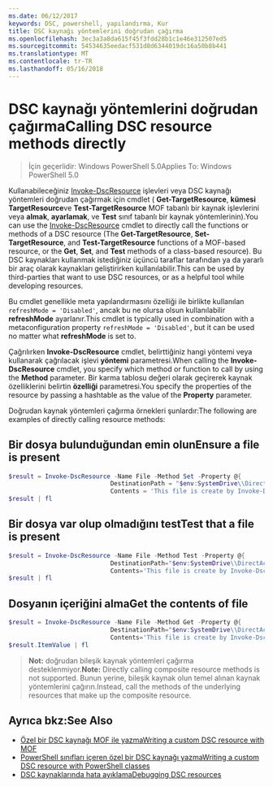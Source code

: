 ```yaml
---
ms.date: 06/12/2017
keywords: DSC, powershell, yapılandırma, Kur
title: DSC kaynağı yöntemlerini doğrudan çağırma
ms.openlocfilehash: 3ec3a3a8da615f45f3fdd28b1c1e46e312507ed5
ms.sourcegitcommit: 54534635eedacf531d8d6344019dc16a50b8b441
ms.translationtype: MT
ms.contentlocale: tr-TR
ms.lasthandoff: 05/16/2018
---
```

# <a name="calling-dsc-resource-methods-directly"></a><span data-ttu-id="30256-103">DSC kaynağı yöntemlerini doğrudan çağırma</span><span class="sxs-lookup"><span data-stu-id="30256-103">Calling DSC resource methods directly</span></span>

><span data-ttu-id="30256-104">İçin geçerlidir: Windows PowerShell 5.0</span><span class="sxs-lookup"><span data-stu-id="30256-104">Applies To: Windows PowerShell 5.0</span></span>

<span data-ttu-id="30256-105">Kullanabileceğiniz [Invoke-DscResource](https://technet.microsoft.com/library/mt517869.aspx) işlevleri veya DSC kaynağı yöntemleri doğrudan çağırmak için cmdlet ( **Get-TargetResource**, **kümesi TargetResource**ve  **Test-TargetResource** MOF tabanlı bir kaynak işlevlerini veya **almak**, **ayarlamak**, ve **Test** sınıf tabanlı bir kaynak yöntemlerinin).</span><span class="sxs-lookup"><span data-stu-id="30256-105">You can use the [Invoke-DscResource](https://technet.microsoft.com/library/mt517869.aspx) cmdlet to directly call the functions or methods of a DSC resource (The **Get-TargetResource**, **Set-TargetResource**, and **Test-TargetResource** functions of a MOF-based resource, or the **Get**, **Set**, and **Test** methods of a class-based resource).</span></span>
<span data-ttu-id="30256-106">Bu DSC kaynakları kullanmak istediğiniz üçüncü taraflar tarafından ya da yararlı bir araç olarak kaynakları geliştirirken kullanılabilir.</span><span class="sxs-lookup"><span data-stu-id="30256-106">This can be used by third-parties that want to use DSC resources, or as a helpful tool while developing resources.</span></span>

<span data-ttu-id="30256-107">Bu cmdlet genellikle meta yapılandırmasını özelliği ile birlikte kullanılan `refreshMode = 'Disabled'`, ancak bu ne olursa olsun kullanılabilir **refreshMode** ayarlanır.</span><span class="sxs-lookup"><span data-stu-id="30256-107">This cmdlet is typically used in combination with a metaconfiguration property `refreshMode = 'Disabled'`, but it can be used no matter what **refreshMode** is set to.</span></span>

<span data-ttu-id="30256-108">Çağrılırken **Invoke-DscResource** cmdlet, belirttiğiniz hangi yöntemi veya kullanarak çağrılacak işlevi **yöntemi** parametresi.</span><span class="sxs-lookup"><span data-stu-id="30256-108">When calling the **Invoke-DscResource** cmdlet, you specify which method or function to call by using the **Method** parameter.</span></span> <span data-ttu-id="30256-109">Bir karma tablosu değeri olarak geçirerek kaynak özelliklerini belirtin **özelliği** parametresi.</span><span class="sxs-lookup"><span data-stu-id="30256-109">You specify the properties of the resource by passing a hashtable as the value of the **Property** parameter.</span></span>

<span data-ttu-id="30256-110">Doğrudan kaynak yöntemleri çağırma örnekleri şunlardır:</span><span class="sxs-lookup"><span data-stu-id="30256-110">The following are examples of directly calling resource methods:</span></span>

## <a name="ensure-a-file-is-present"></a><span data-ttu-id="30256-111">Bir dosya bulunduğundan emin olun</span><span class="sxs-lookup"><span data-stu-id="30256-111">Ensure a file is present</span></span>

```powershell
$result = Invoke-DscResource -Name File -Method Set -Property @{
                            DestinationPath = "$env:SystemDrive\\DirectAccess.txt";
                            Contents = 'This file is create by Invoke-DscResource'} -Verbose
$result | fl
```

## <a name="test-that-a-file-is-present"></a><span data-ttu-id="30256-112">Bir dosya var olup olmadığını test</span><span class="sxs-lookup"><span data-stu-id="30256-112">Test that a file is present</span></span>

```powershell
$result = Invoke-DscResource -Name File -Method Test -Property @{
                            DestinationPath="$env:SystemDrive\\DirectAccess.txt";
                            Contents='This file is create by Invoke-DscResource'} -Verbose
$result | fl
```

## <a name="get-the-contents-of-file"></a><span data-ttu-id="30256-113">Dosyanın içeriğini alma</span><span class="sxs-lookup"><span data-stu-id="30256-113">Get the contents of file</span></span>

```powershell
$result = Invoke-DscResource -Name File -Method Get -Property @{
                            DestinationPath="$env:SystemDrive\\DirectAccess.txt";
                            Contents='This file is create by Invoke-DscResource'} -Verbose
$result.ItemValue | fl
```

><span data-ttu-id="30256-114">**Not:** doğrudan bileşik kaynak yöntemleri çağırma desteklenmiyor.</span><span class="sxs-lookup"><span data-stu-id="30256-114">**Note:** Directly calling composite resource methods is not supported.</span></span> <span data-ttu-id="30256-115">Bunun yerine, bileşik kaynak olun temel alınan kaynak yöntemlerini çağırın.</span><span class="sxs-lookup"><span data-stu-id="30256-115">Instead, call the methods of the underlying resources that make up the composite resource.</span></span>

## <a name="see-also"></a><span data-ttu-id="30256-116">Ayrıca bkz:</span><span class="sxs-lookup"><span data-stu-id="30256-116">See Also</span></span>
- [<span data-ttu-id="30256-117">Özel bir DSC kaynağı MOF ile yazma</span><span class="sxs-lookup"><span data-stu-id="30256-117">Writing a custom DSC resource with MOF</span></span>](authoringResourceMOF.md)
- [<span data-ttu-id="30256-118">PowerShell sınıfları içeren özel bir DSC kaynağı yazma</span><span class="sxs-lookup"><span data-stu-id="30256-118">Writing a custom DSC resource with PowerShell classes</span></span>](authoringResourceClass.md)
- [<span data-ttu-id="30256-119">DSC kaynaklarında hata ayıklama</span><span class="sxs-lookup"><span data-stu-id="30256-119">Debugging DSC resources</span></span>](debugResource.md)